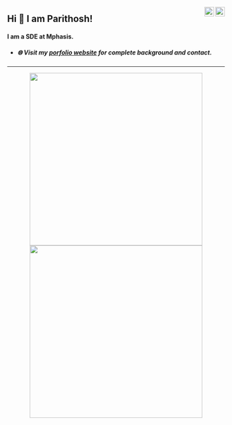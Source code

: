 <a href="https://twitter.com/thePPoojary" target="_blank" rel="nofollow"><img align="right" alt="Parithosh's Twitter" width="22px" src="https://ico.vercel.app/twitter/ffffff" /></a><a href="https://www.linkedin.com/in/parithoshpoojary/" target="_blank" rel="nofollow"><img align="right" alt="Parithosh's Linkdein" width="22px" src="https://ico.vercel.app/linkedin/ffffff" /></a>

## Hi 👋 I am Parithosh! 
#### I am a SDE at **Mphasis**. 

- ##### 🌐 Visit my [porfolio website](https://parithoshpoojary.netlify.app/) for complete background and contact.

---
<p align = "center">
  <img src = "https://github-readme-stats.vercel.app/api?username=parithoshpoojary&show_icons=true&theme=bear" width = 400>
  <img src = "https://github-readme-streak-stats.herokuapp.com?user=parithoshpoojary&theme=dark&hide_border=true" width = 400>
</p>
